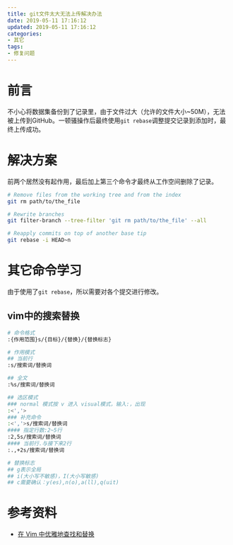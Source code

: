 ```yaml
---
title: git文件太大无法上传解决办法
date: 2019-05-11 17:16:12
updated: 2019-05-11 17:16:12
categories:
- 其它
tags:
- 修复问题
---
```

# 前言
不小心将数据集备份到了记录里，由于文件过大（允许的文件大小~50M），无法被上传到GitHub。一顿骚操作后最终使用`git rebase`调整提交记录到添加时，最终上传成功。

<!--more-->
# 解决方案
前两个居然没有起作用，最后加上第三个命令才最终从工作空间删除了记录。
```sh
# Remove files from the working tree and from the index
git rm path/to/the_file

# Rewrite branches
git filter-branch --tree-filter 'git rm path/to/the_file' --all

# Reapply commits on top of another base tip
git rebase -i HEAD~n
```

# 其它命令学习
由于使用了`git rebase`，所以需要对各个提交进行修改。
## vim中的搜索替换
```sh
# 命令格式
:{作用范围}s/{目标}/{替换}/{替换标志}

# 作用模式
## 当前行
:s/搜索词/替换词

## 全文
:%s/搜索词/替换词

## 选区模式
### normal 模式按 v 进入 visual模式，输入:，出现
:<','>
### 补充命令
:<','>s/搜索词/替换词
#### 指定行数:2~5行
:2,5s/搜索词/替换词
#### 当前行.与接下来2行
:.,+2s/搜索词/替换词

# 替换标志
## g表示全局
## i(大小写不敏感)，I(大小写敏感)
## c需要确认：y(es),n(o),a(ll),q(uit)
```

# 参考资料
- [在 Vim 中优雅地查找和替换](https://harttle.land/2016/08/08/vim-search-in-file.html)